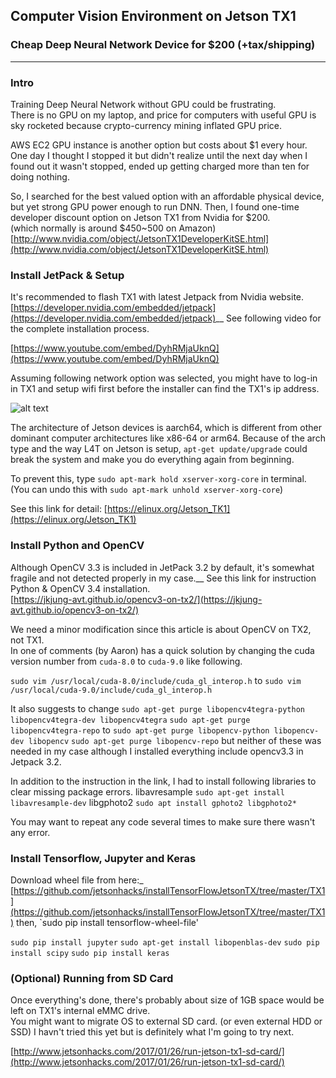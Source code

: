 ## Computer Vision Environment on Jetson TX1
### Cheap Deep Neural Network Device for $200 (+tax/shipping)

---
### Intro

Training Deep Neural Network without GPU could be frustrating.  
There is no GPU on my laptop, and price for computers with useful GPU is sky rocketed because crypto-currency mining inflated GPU price. 

AWS EC2 GPU instance is another option but costs about $1 every hour. One day I thought I stopped it but didn't realize until the next day when I found out it wasn't stopped, ended up getting charged more than ten for doing nothing.

So, I searched for the best valued option with an affordable physical device, but yet strong GPU power enough to run DNN.
Then, I found one-time developer discount option on Jetson TX1 from Nvidia for $200.  
(which normally is around $450~500 on Amazon)  
[http://www.nvidia.com/object/JetsonTX1DeveloperKitSE.html](http://www.nvidia.com/object/JetsonTX1DeveloperKitSE.html)

### Install JetPack & Setup
It's recommended to flash TX1 with latest Jetpack from Nvidia website.  
[https://developer.nvidia.com/embedded/jetpack](https://developer.nvidia.com/embedded/jetpack)__
See following video for the complete installation process.

[https://www.youtube.com/embed/DyhRMjaUknQ](https://www.youtube.com/embed/DyhRMjaUknQ)

Assuming following network option was selected, you might have to log-in in TX1 and setup wifi first before the installer can find the TX1's ip address.

![alt text][image1]


The architecture of Jetson devices is aarch64, which is different from other dominant computer architectures like x86-64 or arm64.  Because of the arch type and the way L4T on Jetson is setup, `apt-get update/upgrade` could break the system and make you do everything again from beginning.

To prevent this, type `sudo apt-mark hold xserver-xorg-core` in terminal.  
(You can undo this with `sudo apt-mark unhold xserver-xorg-core`)

See this link for detail: [https://elinux.org/Jetson_TK1](https://elinux.org/Jetson_TK1)

### Install Python and OpenCV

Although OpenCV 3.3 is included in JetPack 3.2 by default, it's somewhat fragile and not detected properly in my case.__
See this link for instruction Python & OpenCV 3.4 installation.  
[https://jkjung-avt.github.io/opencv3-on-tx2/](https://jkjung-avt.github.io/opencv3-on-tx2/)

We need a minor modification since this article is about OpenCV on TX2, not TX1.  
In one of comments (by Aaron) has a quick solution by changing the cuda version number from `cuda-8.0` to `cuda-9.0` like following.

`sudo vim /usr/local/cuda-8.0/include/cuda_gl_interop.h` to 
`sudo vim /usr/local/cuda-9.0/include/cuda_gl_interop.h`

It also suggests to change
`sudo apt-get purge libopencv4tegra-python libopencv4tegra-dev libopencv4tegra`
`sudo apt-get purge libopencv4tegra-repo`
to
`sudo apt-get purge libopencv-python libopencv-dev libopencv`
`sudo apt-get purge libopencv-repo`
but neither of these was needed in my case although I installed everything include opencv3.3 in Jetpack 3.2.

In addition to the instruction in the link, I had to install following libraries to clear missing package errors.
libavresample
`sudo apt-get install libavresample-dev`
libgphoto2
`sudo apt install gphoto2 libgphoto2*`

You may want to repeat any code several times to make sure there wasn't any error.

### Install Tensorflow, Jupyter and Keras
Download wheel file from here:_
[https://github.com/jetsonhacks/installTensorFlowJetsonTX/tree/master/TX1](https://github.com/jetsonhacks/installTensorFlowJetsonTX/tree/master/TX1)
then, `sudo pip install tensorflow-wheel-file'

`sudo pip install jupyter`
`sudo apt-get install libopenblas-dev`
`sudo pip install scipy`
`sudo pip install keras`

### (Optional) Running from SD Card
Once everything's done, there's probably about size of 1GB space would be left on TX1's internal eMMC drive.  
You might want to migrate OS to external SD card. (or even external HDD or SSD) I havn't tried this yet but is definitely what I'm going to try next. 

[http://www.jetsonhacks.com/2017/01/26/run-jetson-tx1-sd-card/](http://www.jetsonhacks.com/2017/01/26/run-jetson-tx1-sd-card/)


[//]: # (Image References)
[image1]: http://docs.nvidia.com/jetpack-l4t/content/developertools/mobile/jetpack/images/jetpack_l4t_network_layout.008_600x441.png
